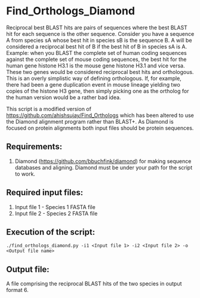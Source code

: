 # Find_Orthologs_Diamond
Reciprocal best BLAST hits are pairs of sequences where the best BLAST hit for each sequence is the other sequence.
Consider you have a sequence A from species sA whose best hit in species sB is the sequence B. A will be considered a reciprocal best hit of B if the best hit of B in species sA is A. <br/>
Example: when you BLAST the complete set of human coding sequences against the complete set of mouse coding sequences, the best hit for the human gene histone H3.1 is the mouse gene histone H3.1 and vice versa. These two genes would be considered reciprocal best hits and orthologous. This is an overly simplistic way of defining orthologous. If, for example, there had been a gene duplication event in mouse lineage yielding two copies of the histone H3 gene, then simply picking one as the ortholog for the human version would be a rather bad idea.

This script is a modified version of https://github.com/ahishsujay/Find_Orthologs which has been altered to use the Diamond alignment program rather than BLAST+. As Diamond is focused on protein alignments both input files should be protein sequences.

## Requirements:
1. Diamond (https://github.com/bbuchfink/diamond) for making sequence databases and aligning. Diamond must be under your path for the script to work.

## Required input files:
1. Input file 1 - Species 1 FASTA file
2. Input file 2 - Species 2 FASTA file

## Execution of the script:
`./find_orthologs_diamond.py -i1 <Input file 1> -i2 <Input file 2> -o <Output file name>`

## Output file:
A file comprising the reciprocal BLAST hits of the two species in output format 6. 
